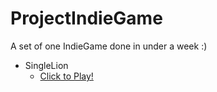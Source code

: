 # ProjectIndieGame
A set of one IndieGame done in under a week :)

- SingleLion
  - [Click to Play!](https://justyouraverageonion.github.io/ProjectIndieGame/SingleLion/)
